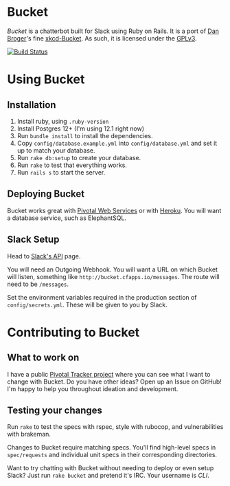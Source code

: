 # Bucket

*Bucket* is a chatterbot built for Slack using Ruby on Rails. It is a port of 
[Dan Broger][zigdon]'s fine [xkcd-Bucket][]. As such, 
it is licensed under the [GPLv3][].

[zigdon]: https://github.com/zigdon/
[xkcd-Bucket]: https://github.com/zigdon/xkcd-Bucket
[GPLv3]: http://www.gnu.org/copyleft/gpl.html


[![Build Status](https://travis-ci.org/michaelabon/bucket.svg?branch=master)](https://travis-ci.org/michaelabon/bucket)


# Using Bucket

## Installation

1. Install ruby, using `.ruby-version`
1. Install Postgres 12+ (I'm using 12.1 right now)
1. Run `bundle install` to install the dependencies.
1. Copy `config/database.example.yml` into `config/database.yml` and set it up to match your database.
1. Run `rake db:setup` to create your database.
1. Run `rake` to test that everything works.
1. Run `rails s` to start the server.


## Deploying Bucket

Bucket works great with [Pivotal Web Services][pws] or with [Heroku][heroku].
You will want a database service, such as ElephantSQL.

[pws]: https://run.pivotal.io
[heroku]: https://heroku.com


## Slack Setup

Head to [Slack's API][api] page.

You will need an Outgoing Webhook. You will want a URL on which Bucket will
listen, something like `http://bucket.cfapps.io/messages`. The route will need
to be `/messages`.

Set the environment variables required in the production section of
`config/secrets.yml`. These will be given to you by Slack.

[api]: https://api.slack.com/


# Contributing to Bucket

## What to work on

I have a public [Pivotal Tracker project][tracker] where you can see what I
want to change with Bucket. Do you have other ideas? Open up an Issue on
GitHub! I'm happy to help you throughout ideation and development.

[tracker]: https://www.pivotaltracker.com/n/projects/1165996


## Testing your changes

Run `rake` to test the specs with rspec, style with rubocop, and
vulnerabilities with brakeman.

Changes to Bucket require matching specs. You'll find high-level specs in
`spec/requests` and individual unit specs in their corresponding directories.

Want to try chatting with Bucket without needing to deploy or even setup Slack?
Just run `rake bucket` and pretend it's IRC. Your username is _CLI_.
